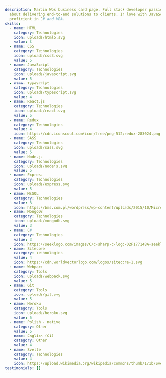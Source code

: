 ```yaml
---
description: Marcin Woś business card page. Full stack developer passionate
  about delivering end-to-end solutions to clients. In love with JavaScript,
  proficient in C# and VBA.
skills:
  - name: HTML
    category: Technologies
    icon: uploads/html5.svg
    value: 5
  - name: CSS
    category: Technologies
    icon: uploads/css3.svg
    value: 5
  - name: JavaScript
    category: Technologies
    icon: uploads/javascript.svg
    value: 5
  - name: TypeScript
    category: Technologies
    icon: uploads/typescript.svg
    value: 4
  - name: React.js
    category: Technologies
    icon: uploads/react.svg
    value: 5
  - name: Redux
    category: Technologies
    value: 4
    icon: https://cdn.iconscout.com/icon/free/png-512/redux-283024.png
  - name: SASS
    category: Technologies
    icon: uploads/sass.svg
    value: 5
  - name: Node.js
    category: Technologies
    icon: uploads/nodejs.svg
    value: 5
  - name: Express
    category: Technologies
    icon: uploads/express.svg
    value: 5
  - name: MsSQL
    category: Technologies
    value: 3
    icon: https://bms.com.pl/wordpress/wp-content/uploads/2015/10/Microsoft-SQL-Server.jpg
  - name: MongoDB
    category: Technologies
    icon: uploads/mongodb.svg
    value: 3
  - name: C#
    category: Technologies
    value: 3
    icon: https://seeklogo.com/images/C/c-sharp-c-logo-02F17714BA-seeklogo.com.png
  - name: Sitecore
    category: Technologies
    value: 4
    icon: https://cdn.worldvectorlogo.com/logos/sitecore-1.svg
  - name: Webpack
    category: Tools
    icon: uploads/webpack.svg
    value: 5
  - name: Git
    category: Tools
    icon: uploads/git.svg
    value: 5
  - name: Heroku
    category: Tools
    icon: uploads/heroku.svg
    value: 5
  - name: Polish - native
    category: Other
    value: 5
  - name: English (C1)
    category: Other
    value: 4
  - name: Svelte
    category: Technologies
    value: 4
    icon: https://upload.wikimedia.org/wikipedia/commons/thumb/1/1b/Svelte_Logo.svg/1200px-Svelte_Logo.svg.png
testimonials: []
---
```

